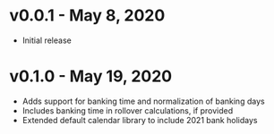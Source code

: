 # v0.0.1 - May 8, 2020

- Initial release

# v0.1.0 - May 19, 2020

- Adds support for banking time and normalization of banking days
- Includes banking time in rollover calculations, if provided
- Extended default calendar library to include 2021 bank holidays
